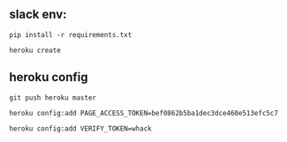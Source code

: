 ## slack env:

```pip install -r requirements.txt```

```heroku create```


## heroku config

```git push heroku master```

```heroku config:add PAGE_ACCESS_TOKEN=bef0862b5ba1dec3dce460e513efc5c7```

```heroku config:add VERIFY_TOKEN=whack```
